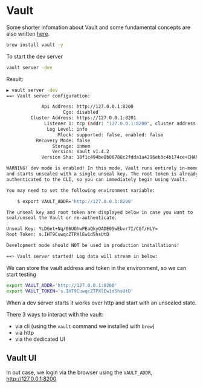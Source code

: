 # Vault

Some shorter infomation about Vault and some fundamental concepts are also written [here](../security/cryptography.md#How-to-store-keys-to-encrypt-and-decrypt).

```sh
brew install vault -y
```

To start the dev server

```sh
vault server -dev
```

Result:

```sh
▶ vault server -dev
==> Vault server configuration:

             Api Address: http://127.0.0.1:8200
                     Cgo: disabled
         Cluster Address: https://127.0.0.1:8201
              Listener 1: tcp (addr: "127.0.0.1:8200", cluster address: "127.0.0.1:8201", max_request_duration: "1m30s", max_request_size: "33554432", tls: "disabled")
               Log Level: info
                   Mlock: supported: false, enabled: false
           Recovery Mode: false
                 Storage: inmem
                 Version: Vault v1.4.2
             Version Sha: 18f1c494be8b06788c2fdda1a4296eb3c4b174ce+CHANGES

WARNING! dev mode is enabled! In this mode, Vault runs entirely in-memory
and starts unsealed with a single unseal key. The root token is already
authenticated to the CLI, so you can immediately begin using Vault.

You may need to set the following environment variable:

    $ export VAULT_ADDR='http://127.0.0.1:8200'

The unseal key and root token are displayed below in case you want to
seal/unseal the Vault or re-authenticate.

Unseal Key: YLDGet+Nq/06UOhwPEaQkyOADE05wEbvr7I/CGf/HLY=
Root Token: s.IHT9CuwqcZTPXlEw1d5hsUtD

Development mode should NOT be used in production installations!

==> Vault server started! Log data will stream in below:
```

We can store the vault address and token in the environment, so we can start testing

```sh
export VAULT_ADDR='http://127.0.0.1:8200'
export VAULT_TOKEN='s.IHT9CuwqcZTPXlEw1d5hsUtD'
```

When a dev server starts it works over http and start with an unsealed state.

There 3 ways to interact with the vault:

- via cli (using the `vault` command we installed with `brew`)
- via http
- via the dedicated UI

## Vault UI

In out case, we login via the browser using the `VAULT_ADDR`, http://127.0.0.1:8200
